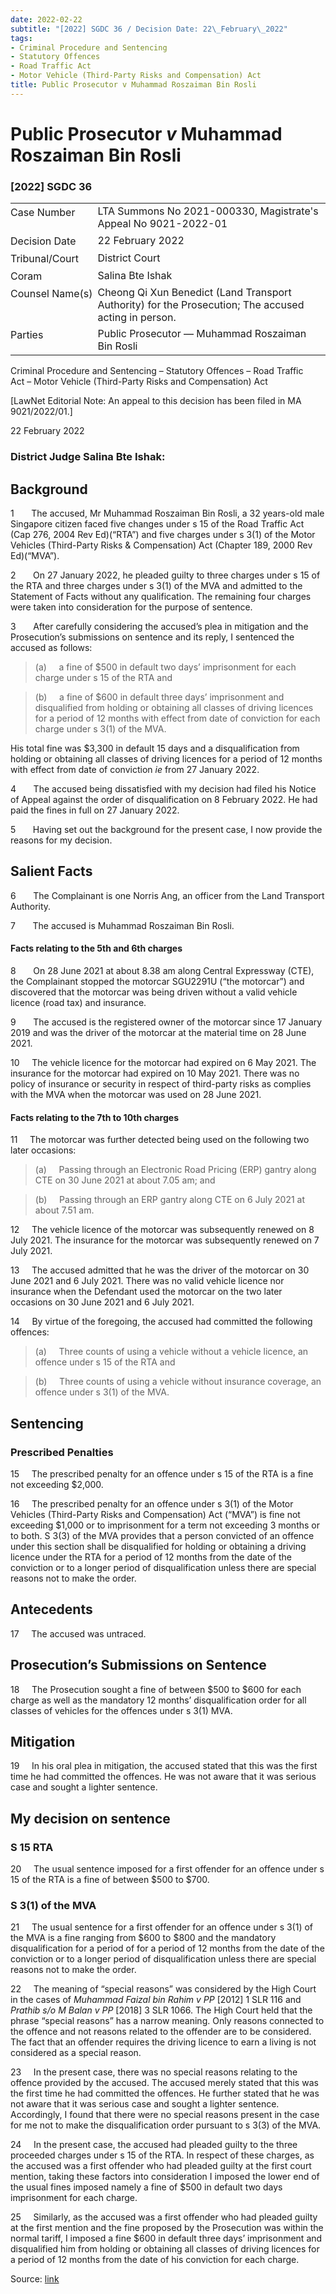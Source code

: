 ```yaml
---
date: 2022-02-22
subtitle: "[2022] SGDC 36 / Decision Date: 22\_February\_2022"
tags:
- Criminal Procedure and Sentencing
- Statutory Offences
- Road Traffic Act
- Motor Vehicle (Third-Party Risks and Compensation) Act
title: Public Prosecutor v Muhammad Roszaiman Bin Rosli
---
```

# Public Prosecutor _v_ Muhammad Roszaiman Bin Rosli  

### \[2022\] SGDC 36

<table id="info-table"><tbody><tr class="info-row"><td class="txt-label" style="padding: 4px 0px; white-space: nowrap" valign="top">Case Number</td><td class="txt-body">LTA Summons No 2021-000330, Magistrate's Appeal No 9021-2022-01</td></tr><tr class="info-row"><td class="txt-label" style="padding: 4px 0px; white-space: nowrap" valign="top">Decision Date</td><td class="txt-body">22 February 2022</td></tr><tr class="info-row"><td class="txt-label" style="padding: 4px 0px; white-space: nowrap" valign="top">Tribunal/Court</td><td class="txt-body">District Court</td></tr><tr class="info-row"><td class="txt-label" style="padding: 4px 0px; white-space: nowrap" valign="top">Coram</td><td class="txt-body">Salina Bte Ishak</td></tr><tr class="info-row"><td class="txt-label" style="padding: 4px 0px; white-space: nowrap" valign="top">Counsel Name(s)</td><td class="txt-body">Cheong Qi Xun Benedict (Land Transport Authority) for the Prosecution; The accused acting in person.</td></tr><tr class="info-row"><td class="txt-label" style="padding: 4px 0px; white-space: nowrap" valign="top">Parties</td><td class="txt-body">Public Prosecutor — Muhammad Roszaiman Bin Rosli</td></tr></tbody></table>

Criminal Procedure and Sentencing – Statutory Offences – Road Traffic Act – Motor Vehicle (Third-Party Risks and Compensation) Act

\[LawNet Editorial Note: An appeal to this decision has been filed in MA 9021/2022/01.\]

22 February 2022

### District Judge Salina Bte Ishak:

## Background

1       The accused, Mr Muhammad Roszaiman Bin Rosli, a 32 years-old male Singapore citizen faced five changes under s 15 of the Road Traffic Act (Cap 276, 2004 Rev Ed)(“RTA”) and five charges under s 3(1) of the Motor Vehicles (Third-Party Risks & Compensation) Act (Chapter 189, 2000 Rev Ed)(“MVA”).

2       On 27 January 2022, he pleaded guilty to three charges under s 15 of the RTA and three charges under s 3(1) of the MVA and admitted to the Statement of Facts without any qualification. The remaining four charges were taken into consideration for the purpose of sentence.

3       After carefully considering the accused’s plea in mitigation and the Prosecution’s submissions on sentence and its reply, I sentenced the accused as follows:

> (a)     a fine of $500 in default two days’ imprisonment for each charge under s 15 of the RTA and

> (b)     a fine of $600 in default three days’ imprisonment and disqualified from holding or obtaining all classes of driving licences for a period of 12 months with effect from date of conviction for each charge under s 3(1) of the MVA.

His total fine was $3,300 in default 15 days and a disqualification from holding or obtaining all classes of driving licences for a period of 12 months with effect from date of conviction _ie_ from 27 January 2022.

4       The accused being dissatisfied with my decision had filed his Notice of Appeal against the order of disqualification on 8 February 2022. He had paid the fines in full on 27 January 2022.

5       Having set out the background for the present case, I now provide the reasons for my decision.

## Salient Facts

6       The Complainant is one Norris Ang, an officer from the Land Transport Authority.

7       The accused is Muhammad Roszaiman Bin Rosli.

#### Facts relating to the 5th and 6th charges

8       On 28 June 2021 at about 8.38 am along Central Expressway (CTE), the Complainant stopped the motorcar SGU2291U (“the motorcar”) and discovered that the motorcar was being driven without a valid vehicle licence (road tax) and insurance.

9       The accused is the registered owner of the motorcar since 17 January 2019 and was the driver of the motorcar at the material time on 28 June 2021.

10     The vehicle licence for the motorcar had expired on 6 May 2021. The insurance for the motorcar had expired on 10 May 2021. There was no policy of insurance or security in respect of third-party risks as complies with the MVA when the motorcar was used on 28 June 2021.

#### Facts relating to the 7th to 10th charges

11     The motorcar was further detected being used on the following two later occasions:

> (a)     Passing through an Electronic Road Pricing (ERP) gantry along CTE on 30 June 2021 at about 7.05 am; and

> (b)     Passing through an ERP gantry along CTE on 6 July 2021 at about 7.51 am.

12     The vehicle licence of the motorcar was subsequently renewed on 8 July 2021. The insurance for the motorcar was subsequently renewed on 7 July 2021.

13     The accused admitted that he was the driver of the motorcar on 30 June 2021 and 6 July 2021. There was no valid vehicle licence nor insurance when the Defendant used the motorcar on the two later occasions on 30 June 2021 and 6 July 2021.

14     By virtue of the foregoing, the accused had committed the following offences:

> (a)     Three counts of using a vehicle without a vehicle licence, an offence under s 15 of the RTA and

> (b)     Three counts of using a vehicle without insurance coverage, an offence under s 3(1) of the MVA.

## Sentencing

### Prescribed Penalties

15     The prescribed penalty for an offence under s 15 of the RTA is a fine not exceeding $2,000.

16     The prescribed penalty for an offence under s 3(1) of the Motor Vehicles (Third-Party Risks and Compensation) Act (“MVA”) is fine not exceeding $1,000 or to imprisonment for a term not exceeding 3 months or to both. S 3(3) of the MVA provides that a person convicted of an offence under this section shall be disqualified for holding or obtaining a driving licence under the RTA for a period of 12 months from the date of the conviction or to a longer period of disqualification unless there are special reasons not to make the order.

## Antecedents

17     The accused was untraced.

## Prosecution’s Submissions on Sentence

18     The Prosecution sought a fine of between $500 to $600 for each charge as well as the mandatory 12 months’ disqualification order for all classes of vehicles for the offences under s 3(1) MVA.

## Mitigation

19     In his oral plea in mitigation, the accused stated that this was the first time he had committed the offences. He was not aware that it was serious case and sought a lighter sentence.

## My decision on sentence

### S 15 RTA

20     The usual sentence imposed for a first offender for an offence under s 15 of the RTA is a fine of between $500 to $700.

### S 3(1) of the MVA

21     The usual sentence for a first offender for an offence under s 3(1) of the MVA is a fine ranging from $600 to $800 and the mandatory disqualification for a period of for a period of 12 months from the date of the conviction or to a longer period of disqualification unless there are special reasons not to make the order.

22     The meaning of “special reasons” was considered by the High Court in the cases of _Muhammad Faizal bin Rahim v PP_ <span class="citation">\[2012\] 1 SLR 116</span> and _Prathib s/o M Balan v PP_ <span class="citation">\[2018\] 3 SLR 1066</span>. The High Court held that the phrase “special reasons” has a narrow meaning. Only reasons connected to the offence and not reasons related to the offender are to be considered. The fact that an offender requires the driving licence to earn a living is not considered as a special reason.

23     In the present case, there was no special reasons relating to the offence provided by the accused. The accused merely stated that this was the first time he had committed the offences. He further stated that he was not aware that it was serious case and sought a lighter sentence. Accordingly, I found that there were no special reasons present in the case for me not to make the disqualification order pursuant to s 3(3) of the MVA.

24     In the present case, the accused had pleaded guilty to the three proceeded charges under s 15 of the RTA. In respect of these charges, as the accused was a first offender who had pleaded guilty at the first court mention, taking these factors into consideration I imposed the lower end of the usual fines imposed namely a fine of $500 in default two days imprisonment for each charge.

25     Similarly, as the accused was a first offender who had pleaded guilty at the first mention and the fine proposed by the Prosecution was within the normal tariff, I imposed a fine $600 in default three days’ imprisonment and disqualified him from holding or obtaining all classes of driving licences for a period of 12 months from the date of his conviction for each charge.


Source: [link](https://www.lawnet.sg:443/lawnet/web/lawnet/free-resources?p_p_id=freeresources_WAR_lawnet3baseportlet&p_p_lifecycle=1&p_p_state=normal&p_p_mode=view&_freeresources_WAR_lawnet3baseportlet_action=openContentPage&_freeresources_WAR_lawnet3baseportlet_docId=%2FJudgment%2F27209-SSP.xml)